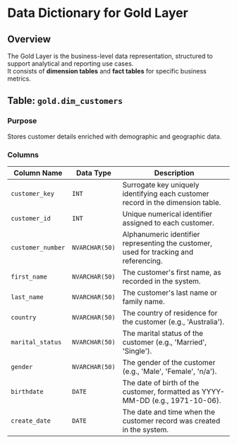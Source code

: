 # Data Dictionary for Gold Layer

## Overview
The Gold Layer is the business-level data representation, structured to support analytical and reporting use cases.  
It consists of **dimension tables** and **fact tables** for specific business metrics.

## Table: `gold.dim_customers`

### Purpose
Stores customer details enriched with demographic and geographic data.

### Columns

| Column Name       | Data Type        | Description |
|------------------|----------------|-------------|
| `customer_key`   | `INT`          | Surrogate key uniquely identifying each customer record in the dimension table. |
| `customer_id`    | `INT`          | Unique numerical identifier assigned to each customer. |
| `customer_number` | `NVARCHAR(50)` | Alphanumeric identifier representing the customer, used for tracking and referencing. |
| `first_name`     | `NVARCHAR(50)` | The customer's first name, as recorded in the system. |
| `last_name`      | `NVARCHAR(50)` | The customer's last name or family name. |
| `country`        | `NVARCHAR(50)` | The country of residence for the customer (e.g., 'Australia'). |
| `marital_status` | `NVARCHAR(50)` | The marital status of the customer (e.g., 'Married', 'Single'). |
| `gender`        | `NVARCHAR(50)` | The gender of the customer (e.g., 'Male', 'Female', 'n/a'). |
| `birthdate`     | `DATE`         | The date of birth of the customer, formatted as YYYY-MM-DD (e.g., 1971-10-06). |
| `create_date`   | `DATE`         | The date and time when the customer record was created in the system. |

